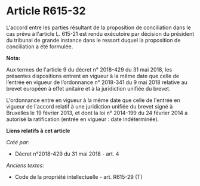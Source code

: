 # Article R615-32

L'accord entre les parties résultant de la proposition de conciliation dans le cas prévu à l'article L. 615-21 est rendu
exécutoire par décision du président du tribunal de grande instance dans le ressort duquel la proposition de conciliation a
été formulée.

**Nota:**

Aux termes de l'article 9 du décret n° 2018-429 du 31 mai 2018, les présentes dispositions entrent en vigueur à la même date
que celle de l’entrée en vigueur de l’ordonnance n° 2018-341 du 9 mai 2018 relative au brevet européen à effet unitaire et à
la juridiction unifiée du brevet.

L'ordonnance entre en vigueur à la même date que celle de l'entrée en vigueur de l'accord relatif à une juridiction unifiée
du brevet signé à Bruxelles le 19 février 2013, et dont la loi n° 2014-199 du 24 février 2014 a autorisé la ratification
(entrée en vigueur : date indéterminée).

**Liens relatifs à cet article**

_Créé par_:

  - Décret n°2018-429 du 31 mai 2018 - art. 4

_Anciens textes_:

  - Code de la propriété intellectuelle - art. R615-29 (T)
